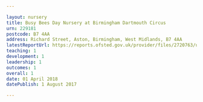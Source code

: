 ```yaml
---

layout: nursery
title: Busy Bees Day Nursery at Birmingham Dartmouth Circus
urn: 229181
postcode: B7 4AA
address: Richard Street, Aston, Birmingham, West Midlands, B7 4AA
latestReportUrl: https://reports.ofsted.gov.uk/provider/files/2720763/urn/229181.pdf
teaching: 1
development: 1
leadership: 1
outcomes: 1
overall: 1
date: 01 April 2018 
datePublish: 1 August 2017

---
```


